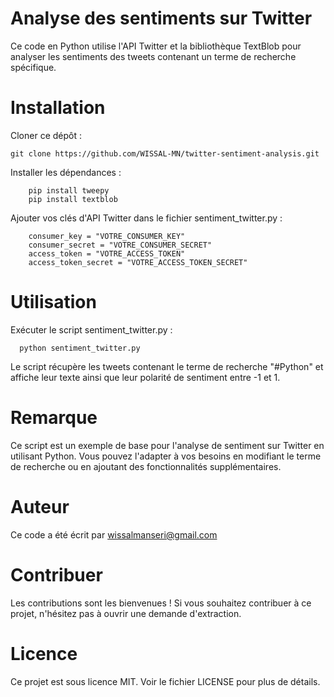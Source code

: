 # Analyse des sentiments sur Twitter
Ce code en Python utilise l'API Twitter et la bibliothèque TextBlob pour analyser les sentiments des tweets contenant un terme de recherche spécifique.

# Installation
Cloner ce dépôt :

    git clone https://github.com/WISSAL-MN/twitter-sentiment-analysis.git
Installer les dépendances :

        pip install tweepy
        pip install textblob
        
Ajouter vos clés d'API Twitter dans le fichier sentiment_twitter.py :

        consumer_key = "VOTRE_CONSUMER_KEY"
        consumer_secret = "VOTRE_CONSUMER_SECRET"
        access_token = "VOTRE_ACCESS_TOKEN"
        access_token_secret = "VOTRE_ACCESS_TOKEN_SECRET"
        
# Utilisation
Exécuter le script sentiment_twitter.py :

      python sentiment_twitter.py
      
Le script récupère les tweets contenant le terme de recherche "#Python" et affiche leur texte ainsi que leur polarité de sentiment entre -1 et 1.

# Remarque
Ce script est un exemple de base pour l'analyse de sentiment sur Twitter en utilisant Python. Vous pouvez l'adapter à vos besoins en modifiant le terme de recherche ou en ajoutant des fonctionnalités supplémentaires.

# Auteur
Ce code a été écrit par wissalmanseri@gmail.com

# Contribuer
Les contributions sont les bienvenues ! Si vous souhaitez contribuer à ce projet, n'hésitez pas à ouvrir une demande d'extraction.

# Licence
Ce projet est sous licence MIT. Voir le fichier LICENSE pour plus de détails.
